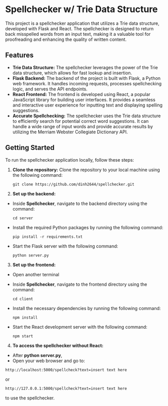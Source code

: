 # Spellchecker w/ Trie Data Structure

This project is a spellchecker application that utilizes a Trie data structure, developed with Flask and React. The spellchecker is designed to return back misspelled words from an input text, making it a valuable tool for proofreading and enhancing the quality of written content.

## Features

- **Trie Data Structure:** The spellchecker leverages the power of the Trie data structure, which allows for fast lookup and insertion.
- **Flask Backend:** The backend of the project is built with Flask, a Python web framework. It handles incoming requests, processes spellchecking logic, and serves the API endpoints.
- **React Frontend:** The frontend is developed using React, a popular JavaScript library for building user interfaces. It provides a seamless and interactive user experience for inputting text and displaying spelling suggestions.
- **Accurate Spellchecking:** The spellchecker uses the Trie data structure to efficiently search for potential correct word suggestions. It can handle a wide range of input words and provide accurate results by utilizing the Merriam Webster Collegiate Dictionary API.

## Getting Started

To run the spellchecker application locally, follow these steps:

1. **Clone the repository:** Clone the repository to your local machine using the following command:

   ```shell
   git clone https://github.com/dinh2644/spellchecker.git

2. **Set up the backend:**

- Inside **Spellchecker**, navigate to the backend directory using the command:

  ```
  cd server
  ```

- Install the required Python packages by running the following command:

  ```
  pip install -r requirements.txt
  ```

- Start the Flask server with the following command:

  ```
  python server.py
  ```

3. **Set up the frontend:**

- Open another terminal
- Inside **Spellchecker**, navigate to the frontend directory using the command:

  ```
  cd client
  ```

- Install the necessary dependencies by running the following command:

  ```
  npm install
  ```

- Start the React development server with the following command:

  ```
  npm start
  ```

4. **To access the spellchecker without React:**

- After **python server.py**,
- Open your web browser and go to:

```
http://localhost:5000/spellcheck?text=insert text here
```

 or

```
http://127.0.0.1:5000/spellcheck?text=insert text here
```

to use the spellchecker.
